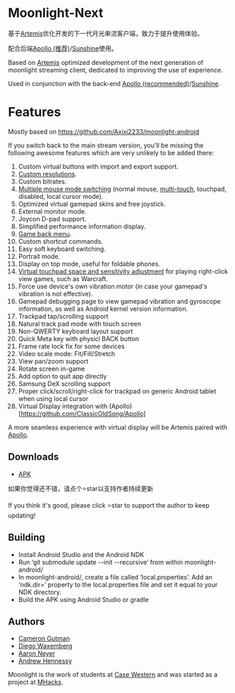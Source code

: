 # Moonlight-Next

基于[Artemis](https://github.com/ClassicOldSong/moonlight-android)优化开发的下一代月光串流客户端，致力于提升使用体验。

配合后端[Apollo (推荐)](https://github.com/ClassicOldSong/Apollo)/[Sunshine](https://github.com/LizardByte/Sunshine)使用。

Based on [Artemis](https://github.com/ClassicOldSong/moonlight-android) optimized development of the next generation of moonlight streaming client, dedicated to improving the use of experience.

Used in conjunction with the back-end [Apollo (recommended)](https://github.com/ClassicOldSong/Apollo)/[Sunshine](https://github.com/LizardByte/Sunshine).

# Features

Mostly based on https://github.com/Axixi2233/moonlight-android

If you switch back to the main stream version, you'll be missing the following awesome features which are very unlikely to be added there:

1. Custom virtual buttons with import and export support.
2. [Custom resolutions](https://github.com/moonlight-stream/moonlight-android/pull/1349).
3. Custom bitrates.
4. [Multiple mouse mode switching](https://github.com/moonlight-stream/moonlight-android/pull/1304) (normal mouse, [multi-touch](https://github.com/moonlight-stream/moonlight-android/pull/1364), touchpad, disabled, local cursor mode).
5. Optimized virtual gamepad skins and free joystick.
6. External monitor mode.
7. Joycon D-pad support.
8. Simplified performance information display.
9. [Game back menu](https://github.com/moonlight-stream/moonlight-android/pull/1171).
10. Custom shortcut commands.
11. Easy soft keyboard switching.
12. Portrait mode.
13. Display on top mode, useful for foldable phones.
14. [Virtual touchpad space and sensitivity adjustment](https://github.com/moonlight-stream/moonlight-android/issues/1348#issuecomment-2236344729) for playing right-click view games, such as Warcraft.
15. Force use device's own vibration motor (in case your gamepad's vibration is not effective).
16. Gamepad debugging page to view gamepad vibration and gyroscope information, as well as Android kernel version information.
17. Trackpad tap/scrolling support
18. Natural track pad mode with touch screen
19. Non-QWERTY keyboard layout support
20. Quick Meta key with physicl BACK button
21. Frame rate lock fix for some devices
22. Video scale mode: Fit/Fill/Stretch
23. View pan/zoom support
24. Rotate screen in-game
25. Add option to quit app directly
26. Samsung DeX scrolling support
27. Proper click/scroll/right-click for trackpad on generic Android tablet when using local cursor
28. Virtual Display integration with (Apollo)[https://github.com/ClassicOldSong/Apollo]

A more seamless experience with virtual display will be Artemis paired with [Apollo](https://github.com/ClassicOldSong/Apollo).

## Downloads
* [APK](https://github.com/RyensX/moonlight-next/releases)

如果你觉得还不错，请点个⭐star以支持作者持续更新

If you think it's good, please click ⭐star to support the author to keep updating!

## Building
* Install Android Studio and the Android NDK
* Run ‘git submodule update --init --recursive’ from within moonlight-android/
* In moonlight-android/, create a file called ‘local.properties’. Add an ‘ndk.dir=’ property to the local.properties file and set it equal to your NDK directory.
* Build the APK using Android Studio or gradle

## Authors

* [Cameron Gutman](https://github.com/cgutman)  
* [Diego Waxemberg](https://github.com/dwaxemberg)  
* [Aaron Neyer](https://github.com/Aaronneyer)  
* [Andrew Hennessy](https://github.com/yetanothername)

Moonlight is the work of students at [Case Western](http://case.edu) and was
started as a project at [MHacks](http://mhacks.org).

